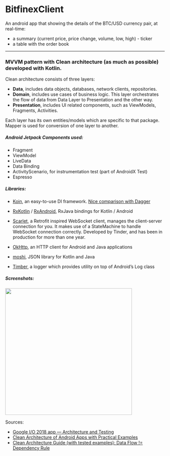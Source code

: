 # BitfinexClient

An android app that showing the details of the BTC/USD currency pair, at real-time:
- a summary (current price, price change, volume, low, high) - ticker
- a table with the order book

---

### MVVM pattern with Clean architecture (as much as possible) developed with Kotlin.
Clean architecture consists of three layers:
- **Data**, includes data objects, databases, network clients, repositories.
- **Domain**, includes use cases of business logic. This layer orchestrates the flow of data from Data Layer to Presentation and the other way.
- **Presentation**, includes UI related components, such as ViewModels, Fragments, Activities.

Each layer has its own entities/models which are specific to that package. Mapper is used for conversion of one layer to another.

##### Android Jetpack Components used:
- Fragment
- ViewModel 
- LiveData 
- Data Binding 
- ActivityScenario, for instrumentation test (part of AndroidX Test) 
- Espresso

##### Libraries:
- [Koin](https://insert-koin.io/), an easy-to-use DI framework. [Nice comparison with Dagger](https://medium.com/@farshidabazari/android-koin-with-mvvm-and-retrofit-e040e4e15f9d)

- [RxKotlin](https://github.com/ReactiveX/RxKotlin) / [RxAndroid](https://github.com/ReactiveX/RxAndroid), RxJava bindings for Kotlin / Android 

- [Scarlet](https://github.com/Tinder/Scarlet), a Retrofit inspired WebSocket client, manages the client-server connection for you. It makes use of a StateMachine to handle WebSocket connection correctly. Developed by Tinder, and has been in production for more than one year. 

- [OkHttp](https://square.github.io/okhttp/), an HTTP client for Android and Java applications 

- [moshi](https://github.com/square/moshi), JSON library for Kotlin and Java 

- [Timber](https://github.com/JakeWharton/timber), a logger which provides utility on top of Android’s Log class

##### Screenshots:
<img src="https://user-images.githubusercontent.com/12731470/63213580-561db080-c10e-11e9-8369-687245facb11.png" width="400">


Sources:
- [Google I/O 2018 app — Architecture and Testing](https://medium.com/androiddevelopers/google-i-o-2018-app-architecture-and-testing-f546e37fc7eb)
- [Clean Architecture of Android Apps with Practical Examples](https://rubygarage.org/blog/clean-android-architecture)
- [Clean Architecture Guide (with tested examples): Data Flow != Dependency Rule](https://proandroiddev.com/clean-architecture-data-flow-dependency-rule-615ffdd79e29)
